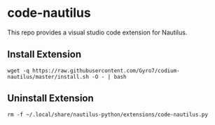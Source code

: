# code-nautilus

This repo provides a visual studio code extension for Nautilus.

## Install Extension

```
wget -q https://raw.githubusercontent.com/Gyro7/codium-nautilus/master/install.sh -O - | bash
```

## Uninstall Extension

```
rm -f ~/.local/share/nautilus-python/extensions/code-nautilus.py
```
